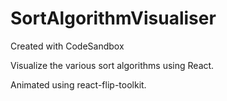 # SortAlgorithmVisualiser
Created with CodeSandbox

Visualize the various sort algorithms using React.

Animated using react-flip-toolkit.
